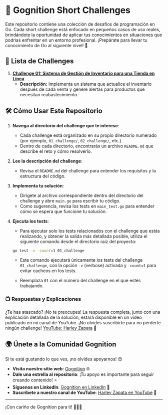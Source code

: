 # 🚀 Gognition Short Challenges

Este repositorio contiene una colección de desafíos de programación en Go. Cada short challenge está enfocado en pequeños casos de uso reales, brindándote la oportunidad de aplicar tus conocimientos en situaciones que podrías enfrentar en un entorno profesional. ¡Prepárate para llevar tu conocimiento de Go al siguiente nivel! 💪

## 🌟 Lista de Challenges

1. **[Challenge 01: Sistema de Gestión de Inventario para una Tienda en Línea](01_challenge/README.md)**
   - **Descripción:** Implementa un sistema que actualice el inventario después de cada venta y genere alertas para productos que necesitan reabastecimiento.

## 🛠️ Cómo Usar Este Repositorio

1. **Navega al directorio del challenge que te interese**:
    - Cada challenge está organizado en su propio directorio numerado (por ejemplo, `01_challenge/`, `02_challenge/`, etc.).
    - Dentro de cada directorio, encontrarás un archivo `README.md` que describe el reto y cómo resolverlo.
2. **Lee la descripción del challenge**:
    - Revisa el `README.md` del challenge para entender los requisitos y la estructura del código.
3. **Implementa tu solución**:
    - Dirígete al archivo correspondiente dentro del directorio del challenge y abre `main.go` para escribir tu código.
    - Como sugerencia, revisa los tests en `main_test.go` para entender cómo se espera que funcione tu solución.
4. **Ejecuta los tests**:
    - Para ejecutar solo los tests relacionados con el challenge que estás realizando, y obtener la salida más detallada posible, utiliza el siguiente comando desde el directorio raíz del proyecto:

   ```bash
   go test -v -count=1 01_challenge
    ```
    - Este comando ejecutará únicamente los tests del challenge `01_challenge`, con la opción `-v` (verbose) activada y `-count=1` para evitar cacheos en los tests.

    - Reemplaza `01` con el número del challenge en el que estés trabajando.

### 📺 Respuestas y Explicaciones

¿Te has atascado? ¡No te preocupes! La respuesta completa, junto con una explicación detallada de la solución, estará disponible en un video publicado en mi canal de YouTube. ¡No olvides suscribirte para no perderte ningún challenge! [YouTube: Harley Zapata](https://www.youtube.com/@harleyzapata) 🎉

## 🌍 Únete a la Comunidad Gognition

Si te está gustando lo que ves, ¡no olvides apoyarnos! 😊

- **Visita nuestro sitio web**: [Gognition](https://www.gognition.pro/) 🌐
- **Dale una estrella al repositorio**: ¡Tu apoyo es importante para seguir creando contenido! ⭐
- **Síguenos en LinkedIn**: [Gognition en LinkedIn](https://www.linkedin.com/company/gognition) 🔗
- **Suscríbete a nuestro canal de YouTube**: [Harley Zapata en YouTube](https://www.youtube.com/@harleyzapata) 🎥

---

¡Con cariño de Gognition para ti! 🐹✨🚀
